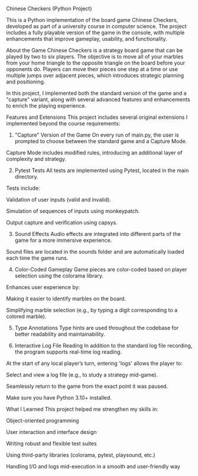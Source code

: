 Chinese Checkers (Python Project)

This is a Python implementation of the board game Chinese Checkers, developed as part of a university course in computer science. The project includes a fully playable version of the game in the console, with multiple enhancements that improve gameplay, usability, and functionality.

About the Game
Chinese Checkers is a strategy board game that can be played by two to six players. The objective is to move all of your marbles from your home triangle to the opposite triangle on the board before your opponents do. Players can move their pieces one step at a time or use multiple jumps over adjacent pieces, which introduces strategic planning and positioning.

In this project, I implemented both the standard version of the game and a "capture" variant, along with several advanced features and enhancements to enrich the playing experience.

Features and Extensions
This project includes several original extensions I implemented beyond the course requirements:

1. "Capture" Version of the Game
On every run of main.py, the user is prompted to choose between the standard game and a Capture Mode.

Capture Mode includes modified rules, introducing an additional layer of complexity and strategy.

2. Pytest Tests
All tests are implemented using Pytest, located in the main directory.

Tests include:

Validation of user inputs (valid and invalid).

Simulation of sequences of inputs using monkeypatch.

Output capture and verification using capsys.

3. Sound Effects
Audio effects are integrated into different parts of the game for a more immersive experience.

Sound files are located in the sounds folder and are automatically loaded each time the game runs.

4. Color-Coded Gameplay
Game pieces are color-coded based on player selection using the colorama library.

Enhances user experience by:

Making it easier to identify marbles on the board.

Simplifying marble selection (e.g., by typing a digit corresponding to a colored marble).

5. Type Annotations
Type hints are used throughout the codebase for better readability and maintainability.

6. Interactive Log File Reading
In addition to the standard log file recording, the program supports real-time log reading.

At the start of any local player’s turn, entering 'logs' allows the player to:

Select and view a log file (e.g., to study a strategy mid-game).

Seamlessly return to the game from the exact point it was paused.

Make sure you have Python 3.10+ installed.



What I Learned
This project helped me strengthen my skills in:

Object-oriented programming

User interaction and interface design

Writing robust and flexible test suites

Using third-party libraries (colorama, pytest, playsound, etc.)

Handling I/O and logs mid-execution in a smooth and user-friendly way

